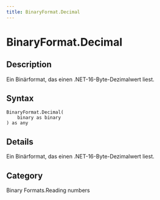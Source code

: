 ```yaml
---
title: BinaryFormat.Decimal
---
```


# BinaryFormat.Decimal


## Description

Ein Binärformat, das einen .NET-16-Byte-Dezimalwert liest.


## Syntax

```powerquery
BinaryFormat.Decimal(
    binary as binary
) as any
```


## Details

Ein Binärformat, das einen .NET-16-Byte-Dezimalwert liest.



## Category
Binary Formats.Reading numbers
